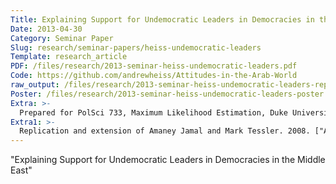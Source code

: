 ```yaml
---
Title: Explaining Support for Undemocratic Leaders in Democracies in the Middle East
Date: 2013-04-30
Category: Seminar Paper
Slug: research/seminar-papers/heiss-undemocratic-leaders
Template: research_article
PDF: /files/research/2013-seminar-heiss-undemocratic-leaders.pdf
Code: https://github.com/andrewheiss/Attitudes-in-the-Arab-World
raw_output: /files/research/2013-seminar-heiss-undemocratic-leaders-replication.html
Poster: /files/research/2013-seminar-heiss-undemocratic-leaders-poster.pdf
Extra: >-
  Prepared for PolSci 733, Maximum Likelihood Estimation, Duke University (taught by [Mike Ward](http://mdwardlab.com/))
Extra1: >-
  Replication and extension of Amaney Jamal and Mark Tessler. 2008. ["Attitudes in the Arab World."](https://www.princeton.edu/~ajamal/Jamal_Tessler.97-110.pdf) *Journal of Democracy* 19, no. 1 (January): 97–110.
---
```


"Explaining Support for Undemocratic Leaders in Democracies in the Middle East"
